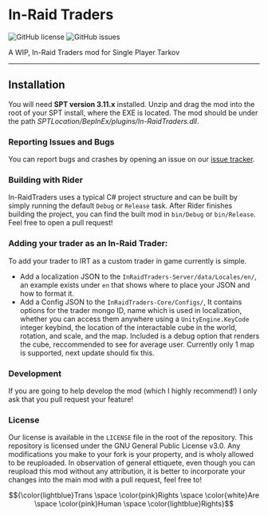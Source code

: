 # In-Raid Traders

![GitHub license](https://img.shields.io/github/license/srwxr-xr-x/InRaidTraders.svg)
![GitHub issues](https://img.shields.io/github/issues/srwxr-xr-x/InRaidTraders.svg)

A WIP, In-Raid Traders mod for Single Player Tarkov

---
    
## Installation
    
You will need **SPT version 3.11.x** installed. Unzip and drag the mod into the root of your SPT install, where the EXE is located.
The mod should be under the path *SPTLocation/BepInEx/plugins/In-RaidTraders.dll*.
    
### Reporting Issues and Bugs
    
You can report bugs and crashes by opening an issue on our [issue tracker](https://github.com/srwxr-xr-x/InRaidTraders/issues).
    
### Building with Rider

In-RaidTraders uses a typical C# project structure and can be built by simply running the default `Debug` or `Release` task. 
After Rider finishes building the project, you can find the built mod in `bin/Debug` or `bin/Release`. Feel free to open a pull request!

### Adding your trader as an In-Raid Trader:

To add your trader to IRT as a custom trader in game currently is simple. 
- Add a localization JSON to the `InRaidTraders-Server/data/Locales/en/`, an example exists under `en` that shows where to place your JSON and how to format it.
- Add a Config JSON to the `InRaidTraders-Core/Configs/`, It contains options for the trader mongo ID, name which is used in localization, whether you can access them anywhere using a `UnityEngine.KeyCode` integer keybind, the location of the interactable cube in the world, rotation, and scale, and the map. Included is a debug option that renders the cube, reccommended to see for average user. 
Currently only 1 map is supported, next update should fix this.

### Development

If you are going to help develop the mod (which I highly recommend!) I only ask that you pull request your feature!

### License 

Our license is available in the `LICENSE` file in the root of the repository. This repository is licensed under the GNU General Public License v3.0.
Any modifications you make to your fork is your property, and is wholy allowed to be reuploaded. In observation of general ettiquete, even though you can
reupload this mod without any attribution, it is better to incorporate your changes into the main mod with a pull request, feel free to!

$${\color{lightblue}Trans \space \color{pink}Rights \space \color{white}Are \space \color{pink}Human \space \color{lightblue}Rights}$$
